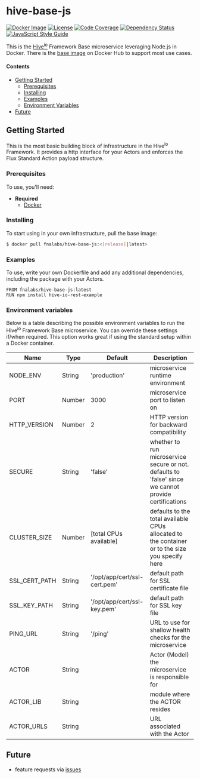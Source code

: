 # hive-base-js

[![Docker Image][docker-image]][docker-url]
[![License][license-image]][license-url]
[![Code Coverage][codecov-image]][codecov-url]
[![Dependency Status][depstat-image]][depstat-url]
[![JavaScript Style Guide][style-image]][style-url]

This is the [Hive<sup>io</sup>](https://hiveframework.io/) Framework Base microservice leveraging Node.js in Docker. There is the [base image](https://hub.docker.com/r/fnalabs/hive-base-js/) on Docker Hub to support most use cases.

#### Contents
- [Getting Started](#getting-started)
  - [Prerequisites](#prerequisites)
  - [Installing](#installing)
  - [Examples](#examples)
  - [Environment Variables](#environment-variables)
- [Future](#future)

## Getting Started
This is the most basic building block of infrastructure in the Hive<sup>io</sup> Framework. It provides a http interface for your Actors and enforces the Flux Standard Action payload structure.

### Prerequisites
To use, you'll need:
- **Required**
  - [Docker](https://www.docker.com/)

### Installing
To start using in your own infrastructure, pull the base image:
```sh
$ docker pull fnalabs/hive-base-js:<[release]|latest>
```

### Examples
To use, write your own Dockerfile and add any additional dependencies, including the package with your Actors.
```
FROM fnalabs/hive-base-js:latest
RUN npm install hive-io-rest-example
```

### Environment variables
Below is a table describing the possible environment variables to run the Hive<sup>io</sup> Framework Base microservice. You can override these settings if/when required. This option works great if using the standard setup within a Docker container.

Name               | Type    | Default                       | Description
------------------ | ------- | ----------------------------- | -------------------------------------------------------
NODE_ENV           | String  | 'production'                  | microservice runtime environment
PORT               | Number  | 3000                          | microservice port to listen on
HTTP_VERSION       | Number  | 2                             | HTTP version for backward compatibility
SECURE             | String  | 'false'                       | whether to run microservice secure or not. defaults to 'false' since we cannot provide certifications
CLUSTER_SIZE       | Number  | [total CPUs available]        | defaults to the total available CPUs allocated to the container or to the size you specify here
SSL_CERT_PATH      | String  | '/opt/app/cert/ssl-cert.pem'  | default path for SSL certificate file
SSL_KEY_PATH       | String  | '/opt/app/cert/ssl-key.pem'   | default path for SSL key file
PING_URL           | String  | '/ping'                       | URL to use for shallow health checks for the microservice
ACTOR              | String  |                               | Actor (Model) the microservice is responsible for
ACTOR_LIB          | String  |                               | module where the ACTOR resides
ACTOR_URLS         | String  |                               | URL associated with the Actor

## Future
- feature requests via [issues](https://github.com/fnalabs/hive-base-js/issues)

[docker-image]: https://images.microbadger.com/badges/version/fnalabs/hive-base-js.svg
[docker-url]: https://hub.docker.com/r/fnalabs/hive-base-js/

[license-image]: https://img.shields.io/badge/License-Apache%202.0-blue.svg
[license-url]: https://github.com/fnalabs/hive-base-js/blob/master/LICENSE

[codecov-image]: https://img.shields.io/codecov/c/github/fnalabs/hive-base-js.svg
[codecov-url]: https://codecov.io/gh/fnalabs/hive-base-js

[depstat-image]: https://img.shields.io/david/fnalabs/hive-base-js.svg
[depstat-url]: https://david-dm.org/fnalabs/hive-base-js

[style-image]: https://img.shields.io/badge/code_style-standard-brightgreen.svg
[style-url]: https://standardjs.com

